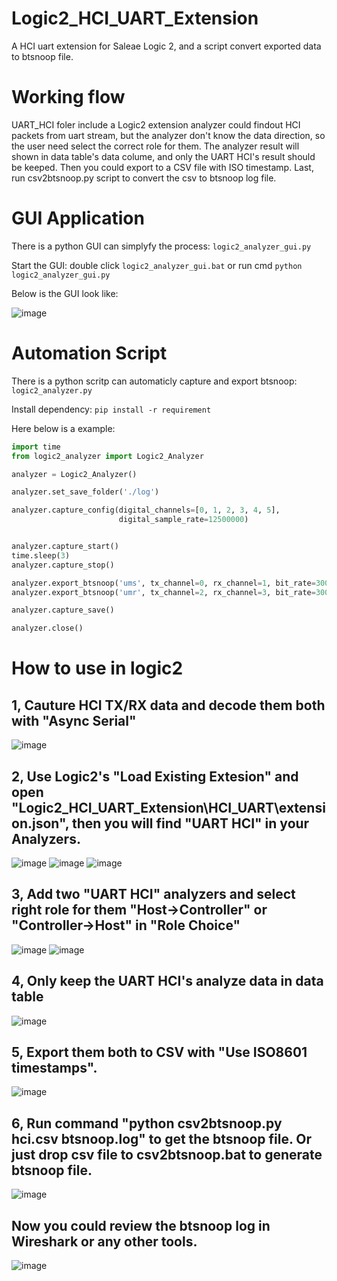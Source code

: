 # Logic2_HCI_UART_Extension
A HCI uart extension for Saleae Logic 2, and a script convert exported data to btsnoop file.

# Working flow
UART_HCI foler include a Logic2 extension analyzer could findout HCI packets from uart stream, but the analyzer don't know the data direction, so the user need select the correct role for them. The analyzer result will shown in data table's data colume, and only the UART HCI's result should be keeped. Then you could export to a CSV file with ISO timestamp. Last, run csv2btsnoop.py script to convert the csv to btsnoop log file.

# GUI Application
There is a python GUI can simplyfy the process: `logic2_analyzer_gui.py`

Start the GUI: double click `logic2_analyzer_gui.bat` or run cmd `python logic2_analyzer_gui.py`

Below is the GUI look like:

![image](doc/logic2_analyzer_gui.png)

# Automation Script
There is a python scritp can automaticly capture and export btsnoop: `logic2_analyzer.py`

Install dependency: `pip install -r requirement`

Here below is a example:

```python
import time
from logic2_analyzer import Logic2_Analyzer

analyzer = Logic2_Analyzer()

analyzer.set_save_folder('./log')

analyzer.capture_config(digital_channels=[0, 1, 2, 3, 4, 5], 
                        digital_sample_rate=12500000)


analyzer.capture_start()
time.sleep(3)
analyzer.capture_stop()

analyzer.export_btsnoop('ums', tx_channel=0, rx_channel=1, bit_rate=3000000)
analyzer.export_btsnoop('umr', tx_channel=2, rx_channel=3, bit_rate=3000000)

analyzer.capture_save()

analyzer.close()
```

# How to use in logic2
## 1, Cauture HCI TX/RX data and decode them both with "Async Serial"
![image](doc/analyzer_serial.png)

## 2, Use Logic2's "Load Existing Extesion" and open "Logic2_HCI_UART_Extension\HCI_UART\extension.json", then you will find "UART HCI" in your Analyzers.
![image](doc/add_existing_extension.png)
![image](doc/select_local_extension_json.png)
![image](doc/added_extension.png)

## 3, Add two "UART HCI" analyzers and select right role for them "Host->Controller" or "Controller->Host" in "Role Choice"
![image](doc/add_UART_HCI_analyzer.png)
![image](doc/analyzer_config.png)

## 4, Only keep the UART HCI's analyze data in data table
![image](doc/ExportTable.png)

## 5, Export them both to CSV with "Use ISO8601 timestamps".
![image](doc/export.png)

## 6, Run command "python csv2btsnoop.py hci.csv btsnoop.log" to get the btsnoop file. Or just drop csv file to csv2btsnoop.bat to generate btsnoop file.
![image](doc/csv2btsnoop.png)

## Now you could review the btsnoop log in Wireshark or any other tools.
![image](doc/Wireshark.png)
